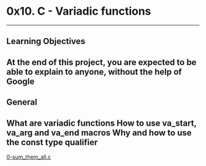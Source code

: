 # **0x10. C - Variadic functions**
---

## **Learning Objectives**
At the end of this project, you are expected to be able to explain to anyone, without the help of Google
---

## **General**
What are variadic functions
How to use va_start, va_arg and va_end macros
Why and how to use the const type qualifier
---

[0-sum_them_all.c](0-sum_them_all.c)
